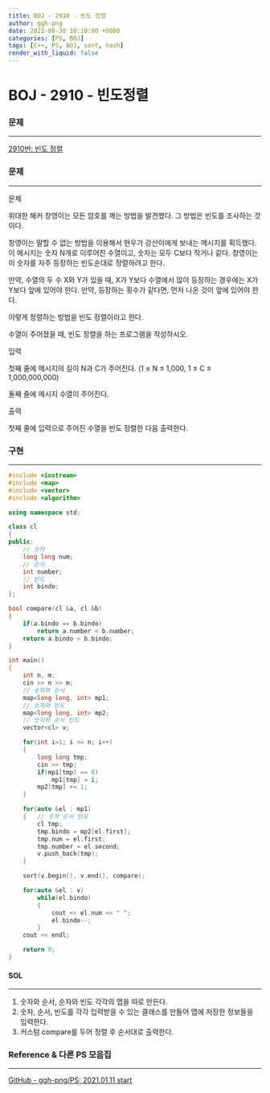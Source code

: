 ```yaml
---
title: BOJ - 2910 - 빈도 정렬
author: ggh-png
date: 2022-08-30 10:10:00 +0800
categories: [PS, BOJ]
tags: [C++, PS, BOJ, sort, hash]
render_with_liquid: false
---
```


# BOJ - 2910 - 빈도정렬

### 문제

---

[2910번: 빈도 정렬](https://www.acmicpc.net/problem/2910)

### 문제

---

문제

위대한 해커 창영이는 모든 암호를 깨는 방법을 발견했다. 그 방법은 빈도를 조사하는 것이다.

창영이는 말할 수 없는 방법을 이용해서 현우가 강산이에게 보내는 메시지를 획득했다. 이 메시지는 숫자 N개로 이루어진 수열이고, 숫자는 모두 C보다 작거나 같다. 창영이는 이 숫자를 자주 등장하는 빈도순대로 정렬하려고 한다.

만약, 수열의 두 수 X와 Y가 있을 때, X가 Y보다 수열에서 많이 등장하는 경우에는 X가 Y보다 앞에 있어야 한다. 만약, 등장하는 횟수가 같다면, 먼저 나온 것이 앞에 있어야 한다.

이렇게 정렬하는 방법을 빈도 정렬이라고 한다.

수열이 주어졌을 때, 빈도 정렬을 하는 프로그램을 작성하시오.

입력

첫째 줄에 메시지의 길이 N과 C가 주어진다. (1 ≤ N ≤ 1,000, 1 ≤ C ≤ 1,000,000,000)

둘째 줄에 메시지 수열이 주어진다.

출력

첫째 줄에 입력으로 주어진 수열을 빈도 정렬한 다음 출력한다.

### 구현

---

```cpp
#include <iostream>
#include <map>
#include <vector>
#include <algorithm>

using namespace std;

class cl
{
public:
    // 숫자
    long long num;
    // 순서
    int number;
    // 빈도
    int bindo;
};

bool compare(cl &a, cl &b)
{
    if(a.bindo == b.bindo)
        return a.number < b.number;
    return a.bindo > b.bindo;
}

int main()
{
    int n, m;
    cin >> n >> m;
    // 숫자와 순서 
    map<long long, int> mp1;
    // 숫자와 빈도
    map<long long, int> mp2;
    // 숫자와 순서 빈도
    vector<cl> v;

    for(int i=1; i <= n; i++)
    {
        long long tmp;
        cin >> tmp;
        if(mp1[tmp] == 0)
            mp1[tmp] = i;
        mp2[tmp] += 1; 
    }

    for(auto &el : mp1)
    {   // 숫자 순서 빈도
        cl tmp;
        tmp.bindo = mp2[el.first];
        tmp.num = el.first;
        tmp.number = el.second;
        v.push_back(tmp);
    }

    sort(v.begin(), v.end(), compare);

    for(auto &el : v)
        while(el.bindo)
        {
            cout << el.num << " ";
            el.bindo--;
        }
    cout << endl;

    return 0;
}
```

#### SOL

---

1. 숫자와 순서, 순자와 빈도 각각의 맵을 따로 만든다.
2. 숫자, 순서, 빈도를 각각 입력받을 수 있는 클래스를 만들어 맵에 저장한 정보들을 입력한다.
3. 커스텀 compare를 두어 정렬 후 순서대로 출력한다.

### Reference & 다른 PS 모음집

---

[GitHub - ggh-png/PS: 2021.01.11 start](https://github.com/ggh-png/PS)